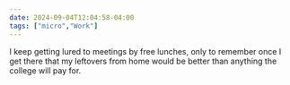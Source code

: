 ```yaml
---
date: 2024-09-04T12:04:58-04:00
tags: ["micro","Work"]
---
```

I keep getting lured to meetings by free lunches, only to remember once I get there that my leftovers from home would be better than anything the college will pay for.